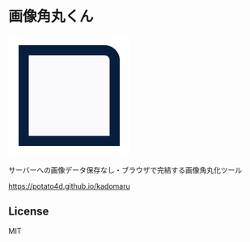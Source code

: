 # 画像角丸くん

<img src="./public/favicon.png" alt="Logo" />

サーバーへの画像データ保存なし・ブラウザで完結する画像角丸化ツール

https://potato4d.github.io/kadomaru

## License

MIT
